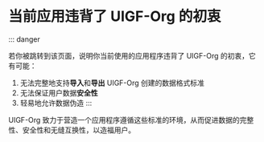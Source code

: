 # 当前应用违背了 UIGF-Org 的初衷

::: danger

若你被跳转到该页面，说明你当前使用的应用程序违背了 UIGF-Org 的初衷，它有可能：
1. 无法完整地支持**导入**和**导出** UIGF-Org 创建的数据格式标准
2. 无法保证用户数据**安全性**
3. 轻易地允许数据伪造
:::

UIGF-Org 致力于营造一个应用程序遵循这些标准的环境，从而促进数据的完整性、安全性和无缝互换性，以造福用户。

<!-- @include: goal.md -->